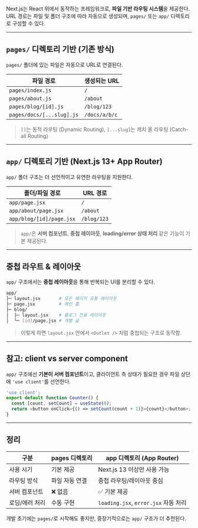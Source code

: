 Next.js는 React 위에서 동작하는 프레임워크로, **파일 기반 라우팅 시스템**을 제공한다. 
URL 경로는 파일 및 폴더 구조에 따라 자동으로 생성되며, `pages/` 또는 `app/` 디렉토리로 구성할 수 있다.

---

## `pages/` 디렉토리 기반 (기존 방식)
`pages/` 폴더에 있는 파일은 자동으로 URL로 연결된다.

| 파일 경로               | 생성되는 URL |
|------------------------|--------------|
| `pages/index.js`       | `/`          |
| `pages/about.js`       | `/about`     |
| `pages/blog/[id].js`   | `/blog/123`  |
| `pages/docs/[...slug].js` | `/docs/a/b/c` |

> `[]`는 동적 라우팅 (Dynamic Routing), `[...slug]`는 캐치 올 라우팅 (Catch-all Routing)

---

## `app/` 디렉토리 기반 (Next.js 13+ App Router)
`app/` 폴더 구조는 더 선언적이고 유연한 라우팅을 지원한다.

| 폴더/파일 경로           | URL 경로 |
|--------------------------|----------|
| `app/page.jsx`           | `/`      |
| `app/about/page.jsx`     | `/about` |
| `app/blog/[id]/page.jsx` | `/blog/123` |

> `app/`은 **서버 컴포넌트**, **중첩 레이아웃**, **loading/error 상태 처리** 같은 기능이 기본 제공된다.

---

## 중첩 라우트 & 레이아웃
`app/` 구조에서는 **중첩 레이아웃**을 통해 반복되는 UI를 분리할 수 있다.

```bash
app/
├─ layout.jsx       # 모든 페이지 공통 레이아웃
├─ page.jsx         # 메인 홈
├─ blog/
│  ├─ layout.jsx    # 블로그 전용 레이아웃
│  └─ [id]/page.jsx # 개별 글
```

> 이렇게 하면 `layout.jsx` 안에서 `<Outlet />` 처럼 중첩되는 구조로 동작함.

---

## 참고: client vs server component
`app/` 구조에선 **기본이 서버 컴포넌트**이고, 클라이언트 측 상태가 필요한 경우 파일 상단에 `'use client'`를 선언한다.

```js
'use client';
export default function Counter() {
  const [count, setCount] = useState(0);
  return <button onClick={() => setCount(count + 1)}>{count}</button>;
}
```

---

## 정리
| 구분 | pages 디렉토리 | app 디렉토리 (App Router) |
|------|----------------|----------------------------|
| 사용 시기 | 기본 제공 | Next.js 13 이상만 사용 가능 |
| 라우팅 방식 | 파일 자동 연결 | 중첩 라우팅/레이아웃 중심 |
| 서버 컴포넌트 | ❌ 없음 | ✅ 기본 제공 |
| 로딩/에러 처리 | 수동 구현 | `loading.jsx`, `error.jsx` 자동 처리 |

개발 초기에는 `pages/`로 시작해도 좋지만, 중장기적으로는 `app/` 구조가 더 추천된다.